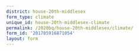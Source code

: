 ```yaml
---
district: house-20th-middlesex
form_type: climate
unique_id: house-20th-middlesex-climate
permalink: /2020bq/house-20th-middlesex/climate/
form_id: '201705916871054'
layout: form
---
```

